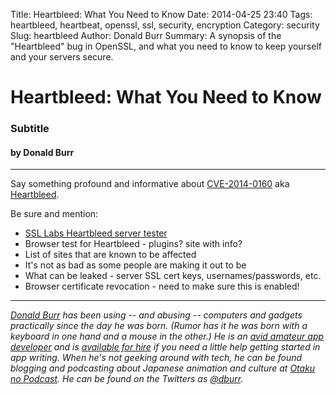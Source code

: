 Title: Heartbleed: What You Need to Know
Date: 2014-04-25 23:40
Tags: heartbleed, heartbeat, openssl, ssl, security, encryption
Category: security
Slug: heartbleed
Author: Donald Burr
Summary: A synopsis of the "Heartbleed" bug in OpenSSL, and what you need to know to keep yourself and your servers secure.

# Heartbleed: What You Need to Know
### Subtitle
#### by Donald Burr

---

Say something profound and informative about [CVE-2014-0160][CVE] aka [Heartbleed][HEARTBLEED].

Be sure and mention:

* [SSL Labs Heartbleed server tester][SSLLABS]
* Browser test for Heartbleed - plugins? site with info?
* List of sites that are known to be affected
* It's not as bad as some people are making it out to be
* What can be leaked - server SSL cert keys, usernames/passwords, etc.
* Browser certificate revocation - need to make sure this is enabled!

---

*[Donald Burr][DBURRBLOG] has been using -- and abusing -- computers and gadgets practically since the day he was born.  (Rumor has it he was born with a keyboard in one hand and a mouse in the other.)  He is an [avid amateur app developer][DBURRAPPS] and is [available for hire][CONTACT] if you need a little help getting started in app writing.  When he's not geeking around with tech, he can be found blogging and podcasting about Japanese animation and culture at [Otaku no Podcast][OTAKU].  He can be found on the Twitters as [@dburr][DBURRTWITTER].*

[CVE]: https://cve.mitre.org/cgi-bin/cvename.cgi?name=CVE-2014-0160 "CVE-2014-0160"
[HEARTBLEED]: http://heartbleed.com "Heartbleed information site"
[SSLLABS]: https://www.ssllabs.com/ssltest/ "SSL Labs Server Tester"
[DBURRBLOG]: http://DonaldBurr.com/ "Donald Burr's Blog"
[DBURRAPPS]: http://DonaldBurr.com/apps/ "Donald Burr's Apps"
[CONTACT]: http://donaldburr.com/contact-me/ "Contact Me"
[OTAKU]: http://otakunopodcast.com/ "Otaku no Podcast"
[DBURRTWITTER]: http://twitter.com/dburr/ "Donald Burr on Twitter"
